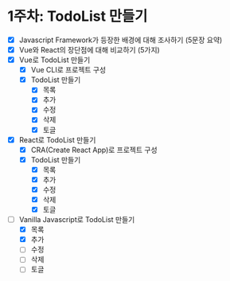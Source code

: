 # 1주차: TodoList 만들기

- [x] Javascript Framework가 등장한 배경에 대해 조사하기 (5문장 요약)
- [x] Vue와 React의 장단점에 대해 비교하기 (5가지)
- [x] Vue로 TodoList 만들기
  - [x] Vue CLI로 프로젝트 구성
  - [x] TodoList 만들기
    - [x] 목록
    - [x] 추가
    - [x] 수정
    - [x] 삭제
    - [x] 토글
- [x] React로 TodoList 만들기
  - [x] CRA(Create React App)로 프로젝트 구성
  - [x] TodoList 만들기
    - [x] 목록
    - [x] 추가
    - [x] 수정
    - [x] 삭제
    - [x] 토글
- [ ] Vanilla Javascript로 TodoList 만들기
  - [x] 목록
  - [x] 추가
  - [ ] 수정
  - [ ] 삭제
  - [ ] 토글
